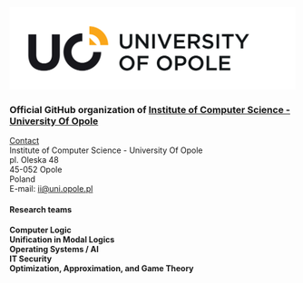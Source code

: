 <a href="https://uni.opole.pl">
    <picture>
        <source media="(prefers-color-scheme: dark)" srcset="https://raw.githubusercontent.com/UniOpole-CS-Test/.github/refs/heads/main/Logo/LOGO_UO_ENG%20(12).svg">
        <img alt="UniversityOfOpole" src="https://raw.githubusercontent.com/UniOpole-CS-Test/.github/refs/heads/main/Logo/LOGO_UO_ENG%20(2).svg">
    </picture>
</a>

### Official GitHub organization of [Institute of Computer Science - University Of Opole](https://ii.wmfi.uni.opole.pl/)

[Contact](https://ii.wmfi.uni.opole.pl/kontakt/)<br>
Institute of Computer Science - University Of Opole<br>
pl. Oleska 48<br>
45-052 Opole<br>
Poland<br>
E-mail: ii@uni.opole.pl

#### Research teams<br>
**Computer Logic**<br>
**Unification in Modal Logics**<br>
**Operating Systems / AI**<br>
**IT Security**<br>
**Optimization, Approximation, and Game Theory**<br>

